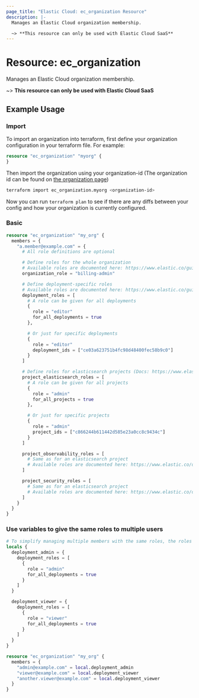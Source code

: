 ```yaml
---
page_title: "Elastic Cloud: ec_organization Resource"
description: |-
  Manages an Elastic Cloud organization membership.

  ~> **This resource can only be used with Elastic Cloud SaaS**
---
```


# Resource: ec_organization

Manages an Elastic Cloud organization membership.

  ~> **This resource can only be used with Elastic Cloud SaaS**

## Example Usage

### Import

To import an organization into terraform, first define your organization configuration in your terraform file. For example:
```terraform
resource "ec_organization" "myorg" {
}
```

Then import the organization using your organization-id (The organization id can be found on [the organization page](https://cloud.elastic.co/account/members))
```bash
terraform import ec_organization.myorg <organization-id>
```

Now you can run `terraform plan` to see if there are any diffs between your config and how your organization is currently configured.

### Basic

```terraform
resource "ec_organization" "my_org" {
  members = {
    "a.member@example.com" = {
      # All role definitions are optional

      # Define roles for the whole organization
      # Available roles are documented here: https://www.elastic.co/guide/en/cloud/current/ec-user-privileges.html#ec_organization_level_roles
      organization_role = "billing-admin"

      # Define deployment-specific roles
      # Available roles are documented here: https://www.elastic.co/guide/en/cloud/current/ec-user-privileges.html#ec_instance_access_roles
      deployment_roles = [
        # A role can be given for all deployments
        {
          role = "editor"
          for_all_deployments = true
        },

        # Or just for specific deployments
        {
          role = "editor"
          deployment_ids = ["ce03a623751b4fc98d48400fec58b9c0"]
        }
      ]

      # Define roles for elasticsearch projects (Docs: https://www.elastic.co/docs/current/serverless/general/assign-user-roles#es)
      project_elasticsearch_roles = [
        # A role can be given for all projects
        {
          role = "admin"
          for_all_projects = true
        },

        # Or just for specific projects
        {
          role = "admin"
          project_ids = ["c866244b611442d585e23a0cc8c9434c"]
        }
      ]

      project_observability_roles = [
        # Same as for an elasticsearch project
        # Available roles are documented here: https://www.elastic.co/docs/current/serverless/general/assign-user-roles#observability
      ]

      project_security_roles = [
        # Same as for an elasticsearch project
        # Available roles are documented here: https://www.elastic.co/docs/current/serverless/general/assign-user-roles#security
      ]
    }
  }
}
```

### Use variables to give the same roles to multiple users

```terraform
# To simplify managing multiple members with the same roles, the roles can be assigned to local variables
locals {
  deployment_admin = {
    deployment_roles = [
      {
        role = "admin"
        for_all_deployments = true
      }
    ]
  }

  deployment_viewer = {
    deployment_roles = [
      {
        role = "viewer"
        for_all_deployments = true
      }
    ]
  }
}

resource "ec_organization" "my_org" {
  members = {
    "admin@example.com" = local.deployment_admin
    "viewer@example.com" = local.deployment_viewer
    "another.viewer@example.com" = local.deployment_viewer
  }
}
```